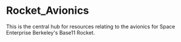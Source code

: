 # Rocket_Avionics
This is the central hub for resources relating to the avionics for Space Enterprise Berkeley's Base11 Rocket.
